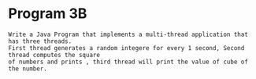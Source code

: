 # Program 3B
	Write a Java Program that implements a multi-thread application that has three threads.
	First thread generates a random integere for every 1 second, Second thread computes the square
	of numbers and prints , third thread will print the value of cube of the number.
